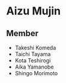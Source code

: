 # Aizu Mujin

## Member

- Takeshi Komeda
- Taichi Tayama
- Kota Teshirogi
- Aika Yamanobe
- Shingo Morimoto

